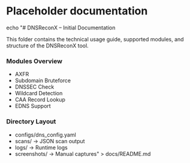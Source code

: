 # Placeholder documentation
echo "# DNSReconX – Initial Documentation

This folder contains the technical usage guide, supported modules, and structure of the DNSReconX tool.

### Modules Overview
- AXFR
- Subdomain Bruteforce
- DNSSEC Check
- Wildcard Detection
- CAA Record Lookup
- EDNS Support

### Directory Layout
- configs/dns_config.yaml
- scans/ → JSON scan output
- logs/ → Runtime logs
- screenshots/ → Manual captures" > docs/README.md
